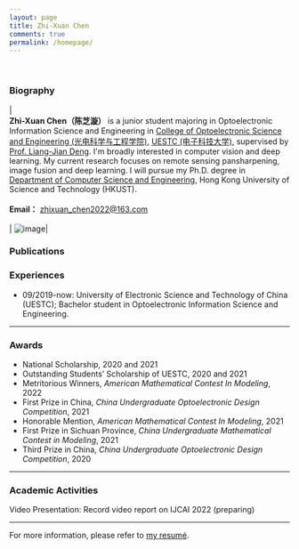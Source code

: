 ```yaml
---
layout: page
title: Zhi-Xuan Chen
comments: true
permalink: /homepage/
---
```


<style>
.biblist { }
/* The item */
.biblist li { }

/* You can define custom styles for plstyle field here. */

/*************************************
   The box that contain BibTeX code
 *************************************/
div.noshow { display: none; }
div.BibTeX {
  margin-right: 1%;
  margin-left: 3%;
  margin-top: 1.2em;
  margin-bottom: 1.3em;
  border: 1px solid silver;
  padding: 0.3em 0.5em;
  background: #eeeeee;
}
div.BibTeX pre { font-size: 100%; overflow: auto;  width: 100%; }
</style>

<script>
function toggleBibtex(articleid) {
  var bib = document.getElementById('bib_'+articleid);
  if (bib) {
    if(bib.className.indexOf('BibTeX') != -1) {
    bib.className.indexOf('noshow') == -1?bib.className = 'BibTeX noshow':bib.className = 'BibTeX';
    }
  } else {
    return;
  }
}
</script>



​	
### Biography

| <br>**Zhi-Xuan Chen（陈芝漩）** is a junior student majoring in Optoelectronic Information Science and Engineering in [College of Optoelectronic Science and Engineering (光电科学与工程学院)](https://sose.uestc.edu.cn/index.htm/), <a href="https://www.uestc.edu.cn/">UESTC (电子科技大学)</a>, supervised by <a href="https://liangjiandeng.github.io/" > Prof. Liang-Jian Deng</a>. I'm broadly interested in computer vision and deep learning. My current research focuses on remote sensing pansharpening, image fusion and deep learning. I will pursue my Ph.D. degree in <a href="https://cse.hkust.edu.hk/">Department of Computer Science and Engineering</a>, Hong Kong University of Science and Technology (HKUST).  <br> <br> **Email：** <zhixuan_chen2022@163.com> <br><br>|  ![image](http://zhi-xuan-chen.github.io/zhixuan.jpg)|



### Publications

### Experiences 

* 09/2019-now: University of Electronic Science and Technology of China (UESTC); Bachelor student in Optoelectronic Information Science and Engineering.

---

### Awards

* National Scholarship, 2020 and 2021
* Outstanding Students’ Scholarship of UESTC, 2020 and 2021
* Metritorious Winners, _American Mathematical Contest In Modeling_, 2022
* First Prize in China, _China Undergraduate Optoelectronic Design Competition_, 2021
* Honorable Mention, _American Mathematical Contest In Modeling_, 2021
* First Prize in Sichuan Province, _China Undergraduate Mathematical Contest in Modeling_, 2021
* Third Prize in China, _China Undergraduate Optoelectronic Design Competition_, 2020



---

### Academic Activities

Video Presentation: Record video report on IJCAI 2022 (preparing)


---

For more information, please refer to <a href="https://zhi-xuan-chen.github.io/cv.pdf">my resumé</a>.

<script type="text/javascript" src="//rf.revolvermaps.com/0/0/6.js?i=573geowbknl&amp;m=7&amp;c=ffc000&amp;cr1=ffffff&amp;f=arial&amp;l=1&amp;s=170&amp;bv=70" async="async"></script>



